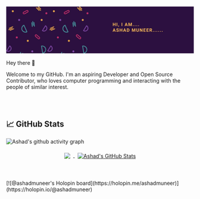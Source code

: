 ![Ashad's GitHub Banner](AshadMuneer.jpg)


Hey there 👋


Welcome to my GitHub. I'm an aspiring Developer and Open Source Contributor, who loves computer programming and interacting with the people of similar interest.


<br>
<br>

## &#x1f4c8; GitHub Stats
<p align = "center">

![Ashad's github activity graph](https://activity-graph.herokuapp.com/graph?username=ashadmuneer&theme=rogue)

</p>
<p align = "center">
<a href="https://github.com/ashadmuneer">
  <img align="center" style="margin:0.5rem" src="https://github-readme-stats.vercel.app/api/top-langs/?username=ashadmuneer&hide=html,css&title_color=ffffff&text_color=c9cacc&icon_color=4AB197&bg_color=1A2B34" />
</a>

<a href="https://github.com/ashadmuneer">
  <img align="center" style="margin:0.5rem" src="https://github-readme-stats.vercel.app/api?username=ashadmuneer&show_icons=true&line_height=27&count_private=true&title_color=ffffff&text_color=c9cacc&icon_color=4AB097&bg_color=1A2B34" alt="Ashad's GitHub Stats" />
</a>
</p>
<br>
<br>
[![@ashadmuneer's Holopin board](https://holopin.me/ashadmuneer)](https://holopin.io/@ashadmuneer)
